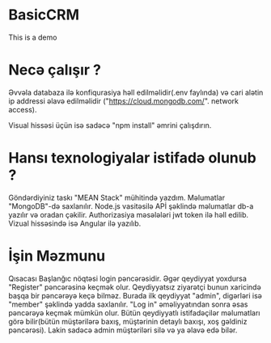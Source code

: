 # BasicCRM
This is a demo

# Necə çalışır ?
Əvvəla databaza ilə konfiqurasiya həll edilməlidir(.env faylında) və cari alətin ip addressi əlavə 
edilməlidir ("https://cloud.mongodb.com/". network access). 

Visual hissəsi üçün isə sadəcə "npm install" əmrini çalışdırın.

# Hansı texnologiyalar istifadə olunub ? 
Göndərdiyiniz taskı "MEAN Stack" mühitində yazdım. Məlumatlar "MongoDB"-də saxlanılır. Node.js vasitəsilə APİ şəklində məlumatlar db-a yazılır və oradan çəkilir. Authorizasiya məsələləri jwt token ilə həll edilib. Vizual hissəsində isə Angular ilə yazılıb.

# İşin Məzmunu
Qısacası Başlanğıc nöqtəsi login pəncərəsidir. Əgər qeydiyyat yoxdursa "Register" pəncərəsinə keçmək olur. Qeydiyyatsız ziyarətçi bunun xaricində başqa bir pəncərəyə keçə bilməz. Burada ilk qeydiyyat "admin", digərləri isə "member" şəklində yadda saxlanılır. "Log in" əməliyyatından sonra əsas pəncərəyə keçmək mümkün olur. Bütün qeydiyyatlı istifadəçilər məlumatları görə bilir(bütün müştərilərə baxış, müştərinin detaylı baxışı, xoş gəldiniz pəncərəsi). Lakin sadəcə admin müştəriləri silə və ya əlavə edə bilər.